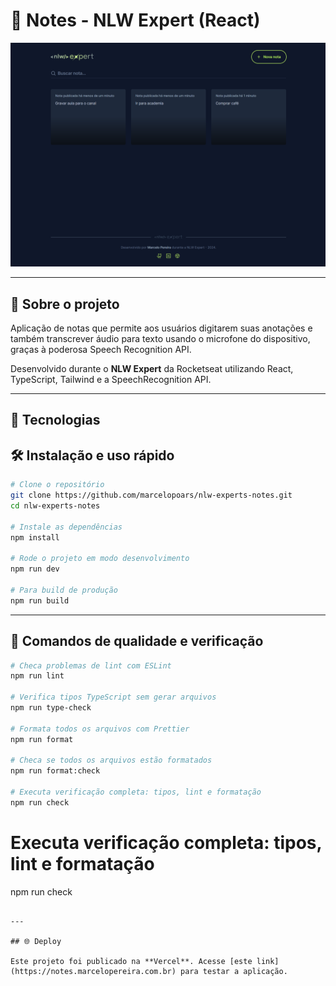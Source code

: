 # 📝 Notes - NLW Expert (React)

![Screen desktop website](screenshot-desktop-01.png)

---

## 📖 Sobre o projeto

Aplicação de notas que permite aos usuários digitarem suas anotações e também transcrever áudio para texto usando o microfone do dispositivo, graças à poderosa Speech Recognition API.

Desenvolvido durante o **NLW Expert** da Rocketseat utilizando React, TypeScript, Tailwind e a SpeechRecognition API.

---

## 🚀 Tecnologias

## 🛠️ Instalação e uso rápido

```bash
# Clone o repositório
git clone https://github.com/marcelopoars/nlw-experts-notes.git
cd nlw-experts-notes

# Instale as dependências
npm install

# Rode o projeto em modo desenvolvimento
npm run dev

# Para build de produção
npm run build
```

---

## 🧪 Comandos de qualidade e verificação

```bash
# Checa problemas de lint com ESLint
npm run lint

# Verifica tipos TypeScript sem gerar arquivos
npm run type-check

# Formata todos os arquivos com Prettier
npm run format

# Checa se todos os arquivos estão formatados
npm run format:check

# Executa verificação completa: tipos, lint e formatação
npm run check
```

# Executa verificação completa: tipos, lint e formatação

npm run check

```

---

## 🌐 Deploy

Este projeto foi publicado na **Vercel**. Acesse [este link](https://notes.marcelopereira.com.br) para testar a aplicação.
```
